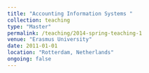 ```yaml
---
title: "Accounting Information Systems "
collection: teaching
type: "Master"
permalink: /teaching/2014-spring-teaching-1
venue: "Erasmus University"
date: 2011-01-01
location: "Rotterdam, Netherlands"
ongoing: false
---
```

